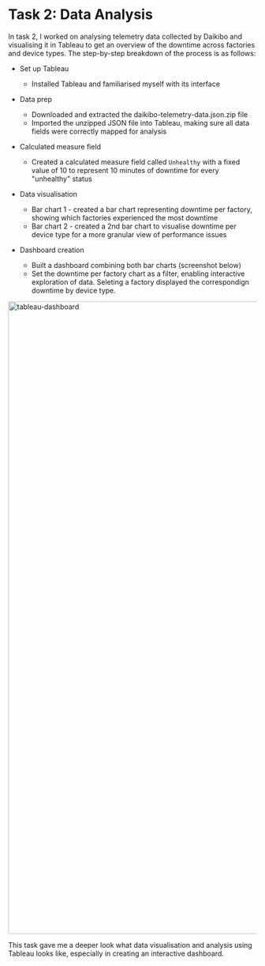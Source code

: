 # Task 2: Data Analysis

In task 2, I worked on analysing telemetry data collected by Daikibo and visualising it in Tableau to get an overview of the downtime across factories and device types. The step-by-step breakdown of the process is as follows:
* Set up Tableau
  - Installed Tableau and familiarised myself with its interface
* Data prep
  - Downloaded and extracted the daikibo-telemetry-data.json.zip file
  - Imported the unzipped JSON file into Tableau, making sure all data fields were correctly mapped for analysis
 
* Calculated measure field
  - Created a calculated measure field called `Unhealthy` with a fixed value of 10 to represent 10 minutes of downtime for every "unhealthy" status

 * Data visualisation
   - Bar chart 1 - created a bar chart representing downtime per factory, showing which factories experienced the most downtime
   - Bar chart 2 - created a 2nd bar chart to visualise downtime per device type for a more granular view of performance issues
  
* Dashboard creation
  - Built a dashboard combining both bar charts (screenshot below)
  - Set the downtime per factory chart as a filter, enabling interactive exploration of data. Seleting a factory displayed the correspondign downtime by device type.
  
<img width="1280" alt="tableau-dashboard" src="https://github.com/user-attachments/assets/237a1295-bb83-40e3-a58b-41e7708bb46d" />

This task gave me a deeper look what data visualisation and analysis using Tableau looks like, especially in creating an interactive dashboard.
